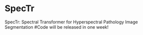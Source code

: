 # SpecTr
SpecTr: Spectral Transformer for Hyperspectral
Pathology Image Segmentation
#Code will be released in one week!
